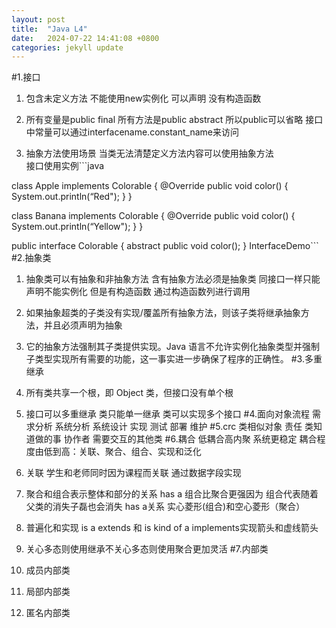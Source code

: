```yaml
---
layout: post
title:  "Java L4"
date:   2024-07-22 14:41:08 +0800
categories: jekyll update
---
```

#1.接口
1. 包含未定义方法 不能使用new实例化 可以声明  没有构造函数

2. 所有变量是public final 所有方法是public abstract 所以public可以省略 接口中常量可以通过interfacename.constant_name来访问  

3. 抽象方法使用场景 当类无法清楚定义方法内容可以使用抽象方法  
接口使用实例```java  

class Apple implements Colorable {
@Override
public void color() {
System.out.println(“Red");
}
}  

class Banana implements Colorable {
@Override
public void color() {
System.out.println(“Yellow");
}
}  

public interface Colorable {
abstract public void color();
}
InterfaceDemo```  
#2.抽象类
1. 抽象类可以有抽象和非抽象方法 含有抽象方法必须是抽象类 同接口一样只能声明不能实例化 但是有构造函数 通过构造函数列进行调用
2. 如果抽象超类的子类没有实现/覆盖所有抽象方法，则该子类将继承抽象方法，并且必须声明为抽象
3. 它的抽象方法强制其子类提供实现。Java 语言不允许实例化抽象类型并强制子类型实现所有需要的功能，这一事实进一步确保了程序的正确性。
#3.多重继承   
1. 所有类共享一个根，即 Object 类，但接口没有单个根
2. 接口可以多重继承 类只能单一继承 类可以实现多个接口
#4.面向对象流程
需求分析 系统分析 系统设计 实现 测试 部署 维护
#5.crc
类相似对象 责任 类知道做的事 协作者 需要交互的其他类
#6.耦合
低耦合高内聚 系统更稳定 耦合程度由低到高：关联、聚合、组合、实现和泛化  

1. 关联 学生和老师同时因为课程而关联 通过数据字段实现
2. 聚合和组合表示整体和部分的关系 has a 组合比聚合更强因为 组合代表随着父类的消失子磊也会消失 has a关系 实心菱形(组合)和空心菱形（聚合）
3. 普遍化和实现 is a extends 和 is kind of a implements实现箭头和虚线箭头
4. 关心多态则使用继承不关心多态则使用聚合更加灵活
#7.内部类
1. 成员内部类
2. 局部内部类
3. 匿名内部类




